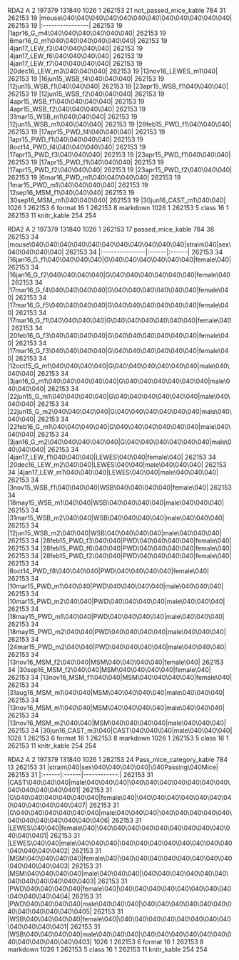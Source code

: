 RDA2 A 2 197379 131840 1026 1 262153 21 not\_passed\_mice\_kable 784 31
262153 19 |mouse\040\040\040\040\040\040\040\040\040\040\040\040| 262153
19 |:----------------| 262153 19 |1apr16\_G\_m4\040\040\040\040\040\040|
262153 19 |6mar16\_G\_m1\040\040\040\040\040\040| 262153 19
|4jan17\_LEW\_f3\040\040\040\040| 262153 19
|4jan17\_LEW\_f6\040\040\040\040| 262153 19
|4jan17\_LEW\_f7\040\040\040\040| 262153 19
|20dec16\_LEW\_m3\040\040\040| 262153 19 |13nov16\_LEWES\_m1\040| 262153
19 |16jun15\_WSB\_f4\040\040\040| 262153 19
|12jun15\_WSB\_f1\040\040\040| 262153 19 |23apr15\_WSB\_f1\040\040\040|
262153 19 |12jun15\_WSB\_f2\040\040\040| 262153 19
|4apr15\_WSB\_f1\040\040\040\040| 262153 19
|4apr15\_WSB\_f2\040\040\040\040| 262153 19
|31mar15\_WSB\_m1\040\040\040| 262153 19 |12jun15\_WSB\_m1\040\040\040|
262153 19 |28feb15\_PWD\_f1\040\040\040| 262153 19
|17apr15\_PWD\_f4\040\040\040| 262153 19
|1apr15\_PWD\_f1\040\040\040\040| 262153 19
|8oct14\_PWD\_f4\040\040\040\040| 262153 19
|17apr15\_PWD\_f3\040\040\040| 262153 19 |23apr15\_PWD\_f1\040\040\040|
262153 19 |17apr15\_PWD\_f1\040\040\040| 262153 19
|17apr15\_PWD\_f2\040\040\040| 262153 19 |23apr15\_PWD\_f2\040\040\040|
262153 19 |6mar16\_PWD\_m1\040\040\040\040| 262153 19
|1mar15\_PWD\_m1\040\040\040\040| 262153 19
|12sep16\_MSM\_f1\040\040\040| 262153 19 |30sep16\_MSM\_m1\040\040\040|
262153 19 |30jun16\_CAST\_m1\040\040| 1026 1 262153 6 format 16 1 262153
8 markdown 1026 1 262153 5 class 16 1 262153 11 knitr\_kable 254 254

RDA2 A 2 197379 131840 1026 1 262153 17 passed\_mice\_kable 784 38
262153 34
|mouse\040\040\040\040\040\040\040\040\040\040\040|strain\040|sex\040\040\040\040|
262153 34 |:---------------|:------|:------| 262153 34
|16jan16\_G\_f1\040\040\040\040|G\040\040\040\040\040\040|female\040|
262153 34
|16jan16\_G\_f2\040\040\040\040|G\040\040\040\040\040\040|female\040|
262153 34
|17mar16\_G\_f4\040\040\040\040|G\040\040\040\040\040\040|female\040|
262153 34
|17mar16\_G\_f5\040\040\040\040|G\040\040\040\040\040\040|female\040|
262153 34
|17mar16\_G\_f1\040\040\040\040|G\040\040\040\040\040\040|female\040|
262153 34
|20feb16\_G\_f3\040\040\040\040|G\040\040\040\040\040\040|female\040|
262153 34
|17mar16\_G\_f3\040\040\040\040|G\040\040\040\040\040\040|female\040|
262153 34
|12oct15\_G\_m1\040\040\040\040|G\040\040\040\040\040\040|male\040\040\040|
262153 34
|3jan16\_G\_m1\040\040\040\040\040|G\040\040\040\040\040\040|male\040\040\040|
262153 34
|22jun15\_G\_m1\040\040\040\040|G\040\040\040\040\040\040|male\040\040\040|
262153 34
|22jun15\_G\_m2\040\040\040\040|G\040\040\040\040\040\040|male\040\040\040|
262153 34
|22feb16\_G\_m1\040\040\040\040|G\040\040\040\040\040\040|male\040\040\040|
262153 34
|3jan16\_G\_m2\040\040\040\040\040|G\040\040\040\040\040\040|male\040\040\040|
262153 34 |4jan17\_LEW\_f1\040\040\040|LEWES\040\040|female\040| 262153
34 |20dec16\_LEW\_m2\040\040|LEWES\040\040|male\040\040\040| 262153 34
|4jan17\_LEW\_m1\040\040\040|LEWES\040\040|male\040\040\040| 262153 34
|3nov15\_WSB\_f1\040\040\040|WSB\040\040\040\040|female\040| 262153 34
|18may15\_WSB\_m1\040\040|WSB\040\040\040\040|male\040\040\040| 262153
34 |31mar15\_WSB\_m2\040\040|WSB\040\040\040\040|male\040\040\040|
262153 34
|12jun15\_WSB\_m2\040\040|WSB\040\040\040\040|male\040\040\040| 262153
34 |28feb15\_PWD\_f3\040\040|PWD\040\040\040\040|female\040| 262153 34
|28feb15\_PWD\_f6\040\040|PWD\040\040\040\040|female\040| 262153 34
|28feb15\_PWD\_f2\040\040|PWD\040\040\040\040|female\040| 262153 34
|8oct14\_PWD\_f8\040\040\040|PWD\040\040\040\040|female\040| 262153 34
|10mar15\_PWD\_m1\040\040|PWD\040\040\040\040|male\040\040\040| 262153
34 |10mar15\_PWD\_m2\040\040|PWD\040\040\040\040|male\040\040\040|
262153 34
|18may15\_PWD\_m1\040\040|PWD\040\040\040\040|male\040\040\040| 262153
34 |18may15\_PWD\_m2\040\040|PWD\040\040\040\040|male\040\040\040|
262153 34
|24mar15\_PWD\_m2\040\040|PWD\040\040\040\040|male\040\040\040| 262153
34 |13nov16\_MSM\_f2\040\040|MSM\040\040\040\040|female\040| 262153 34
|30sep16\_MSM\_f2\040\040|MSM\040\040\040\040|female\040| 262153 34
|13nov16\_MSM\_f1\040\040|MSM\040\040\040\040|female\040| 262153 34
|31aug16\_MSM\_m1\040\040|MSM\040\040\040\040|male\040\040\040| 262153
34 |13nov16\_MSM\_m1\040\040|MSM\040\040\040\040|male\040\040\040|
262153 34
|13nov16\_MSM\_m2\040\040|MSM\040\040\040\040|male\040\040\040| 262153
34 |30jun16\_CAST\_m3\040|CAST\040\040\040|male\040\040\040| 1026 1
262153 6 format 16 1 262153 8 markdown 1026 1 262153 5 class 16 1 262153
11 knitr\_kable 254 254

RDA2 A 2 197379 131840 1026 1 262153 24 Pass\_mice\_category\_kable 784
13 262153 31 |strain\040|sex\040\040\040\040|\040Passing\040Mice| 262153
31 |:------|:------|------------:| 262153 31
|CAST\040\040\040|male\040\040\040|\040\040\040\040\040\040\040\040\040\040\040\0401|
262153 31
|G\040\040\040\040\040\040|female\040|\040\040\040\040\040\040\040\040\040\040\040\0407|
262153 31
|G\040\040\040\040\040\040|male\040\040\040|\040\040\040\040\040\040\040\040\040\040\040\0406|
262153 31
|LEWES\040\040|female\040|\040\040\040\040\040\040\040\040\040\040\040\0401|
262153 31
|LEWES\040\040|male\040\040\040|\040\040\040\040\040\040\040\040\040\040\040\0402|
262153 31
|MSM\040\040\040\040|female\040|\040\040\040\040\040\040\040\040\040\040\040\0403|
262153 31
|MSM\040\040\040\040|male\040\040\040|\040\040\040\040\040\040\040\040\040\040\040\0403|
262153 31
|PWD\040\040\040\040|female\040|\040\040\040\040\040\040\040\040\040\040\040\0404|
262153 31
|PWD\040\040\040\040|male\040\040\040|\040\040\040\040\040\040\040\040\040\040\040\0405|
262153 31
|WSB\040\040\040\040|female\040|\040\040\040\040\040\040\040\040\040\040\040\0401|
262153 31
|WSB\040\040\040\040|male\040\040\040|\040\040\040\040\040\040\040\040\040\040\040\0403|
1026 1 262153 6 format 16 1 262153 8 markdown 1026 1 262153 5 class 16 1
262153 11 knitr\_kable 254 254
